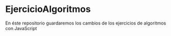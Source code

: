 # EjercicioAlgoritmos
En éste repositorio guardaremos los cambios de los ejercicios de algoritmos con JavaScript
